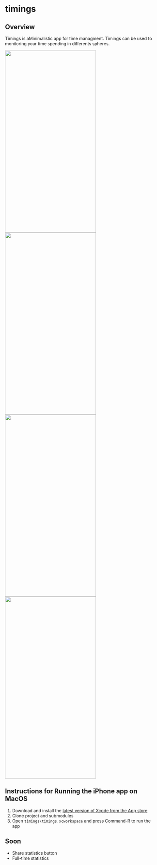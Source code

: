 # timings
## Overview
Timings is aMinimalistic app for time managment. Timings can be used to monitoring your time spending in differents spheres.

  <img src="https://github.com/tlum1/timings/assets/65652086/4c1dea83-73e4-4223-b750-1259aaaf4037" name="Main menu" width=300px height=600px>
  <img src="https://github.com/tlum1/timings/assets/65652086/6d0dcd78-3901-466d-83a1-a00a24a1936a" name="Active timer" width=300px height=600px>
  <img src="https://github.com/tlum1/timings/assets/65652086/c7fd0958-d7c4-4d68-b87d-3df840e6a224" name="Categories statistics" width=300px height=600px>
  <img src="https://github.com/tlum1/timings/assets/65652086/1e3473eb-1666-47bf-bf27-90ab5e0473a1" name="Week statistics" width=300px height=600px>

## Instructions for Running the iPhone app on MacOS
1. Download and install the [latest version of Xcode from the App store](https://apps.apple.com/us/app/xcode/id497799835?ls=1&mt=12)
2. Clone project and submodules
3. Open `timings\timings.xcworkspace` and press Command-R to run the app

## Soon
- Share statistics button
- Full-time statistics


